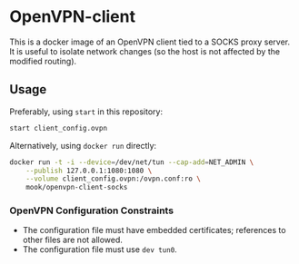 # OpenVPN-client

This is a docker image of an OpenVPN client tied to a SOCKS proxy server.  It is
useful to isolate network changes (so the host is not affected by the modified
routing).

## Usage

Preferably, using `start` in this repository:
```bash
start client_config.ovpn
```

Alternatively, using `docker run` directly:

```bash
docker run -t -i --device=/dev/net/tun --cap-add=NET_ADMIN \
    --publish 127.0.0.1:1080:1080 \
    --volume client_config.ovpn:/ovpn.conf:ro \
    mook/openvpn-client-socks
```

### OpenVPN Configuration Constraints

- The configuration file must have embedded certificates; references to other
  files are not allowed.
- The configuration file must use `dev tun0`.
